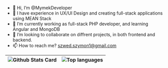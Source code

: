 - 👋 Hi, I’m @MymekDeveloper
- 👀 I have experience in UX/UI Design and creating full-stack applications using MEAN Stack
- 🌱 I’m currently working as full-stack PHP developer, and learning Angular and MongoDB
- 💞️ I’m looking to collaborate on diffrent projects, in both frontend and backend.
- 📫 How to reach me? szwed.szymon1@gmail.com

<!---
MymekDeveloper/MymekDeveloper is a ✨ special ✨ repository because its `README.md` (this file) appears on your GitHub profile.
You can click the Preview link to take a look at your changes.
--->

| <a><img alt="Github Stats Card" align="center" src="https://github-readme-stats.vercel.app/api?username=MymekDeveloper&hide=contribs&theme=dracula&show_icons=true"/></a> | <a><img alt="Top languages" align="center" src="https://github-readme-stats.vercel.app/api/top-langs/?username=MymekDeveloper&layout=compact&theme=dracula&langs_count=6"/></a> |
| ------------- | ------------- |
